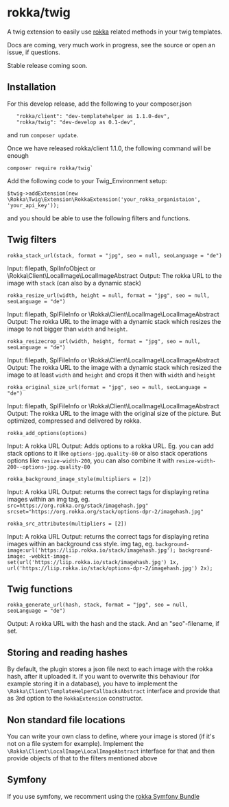 # rokka/twig

A twig extension to easily use [rokka](https://rokka.io) related methods in your twig templates.

Docs are coming, very much work in progress, see the source or open an issue, if questions.

Stable release coming soon.

## Installation

For this develop release, add the following to your composer.json

```
   "rokka/client": "dev-templatehelper as 1.1.0-dev",
   "rokka/twig": "dev-develop as 0.1-dev",
```

and run `composer update`. 

Once we have released rokka/client 1.1.0, the following command will be enough

```
composer require rokka/twig`
``` 

Add the following code to your Twig_Environment setup:
```
$twig->addExtension(new \Rokka\Twig\Extension\RokkaExtension('your_rokka_organistaion', 'your_api_key'));

```

and you should be able to use the following filters and functions.

## Twig filters

`rokka_stack_url(stack, format = "jpg", seo = null, seoLanguage = "de")`

Input: filepath, SplInfoObject or \Rokka\Client\LocalImage\LocalImageAbstract
Output: The rokka URL to the image with `stack` (can also by a dynamic stack) 

`rokka_resize_url(width, height = null, format = "jpg", seo = null, seoLanguage = "de")`

Input: filepath, SplFileInfo or \Rokka\Client\LocalImage\LocalImageAbstract
Output: The rokka URL to the image with a dynamic stack which resizes the image to 
not bigger than `width` and `height`.

`rokka_resizecrop_url(width, height, format = "jpg", seo = null, seoLanguage = "de")`

Input: filepath, SplFileInfo or \Rokka\Client\LocalImage\LocalImageAbstract
Output: The rokka URL to the image with a dynamic stack which resized the image to 
at least  `width` and `height` and crops it then with `width` and `height`

`rokka_original_size_url(format = "jpg", seo = null, seoLanguage = "de")`

Input: filepath, SplFileInfo or \Rokka\Client\LocalImage\LocalImageAbstract
Output: The rokka URL to the image with the original size of the picture. 
But optimized, compressed and delivered by rokka.

`rokka_add_options(options)`

Input: A rokka URL
Output: Adds options to a rokka URL. Eg. you can add stack options to it like `options-jpg.quality-80` or also stack operations options like `resize-width-200`, you can also combine it with `resize-width-200--options-jpg.quality-80`

`rokka_background_image_style(multipliers = [2])`

Input: A rokka URL
Output: returns the correct tags for displaying retina images within an img tag, eg. `src=https://org.rokka.org/stack/imagehash.jpg" srcset="https://org.rokka.org/stack/options-dpr-2/imagehash.jpg"`

`rokka_src_attributes(multipliers = [2])`

Input: A rokka URL
Output: returns the correct tags for displaying retina images within an background css style. img tag, eg. `background-image:url('https://liip.rokka.io/stack/imagehash.jpg'); background-image: -webkit-image-set(url('https://liip.rokka.io/stack/imagehash.jpg') 1x, url('https://liip.rokka.io/stack/options-dpr-2/imagehash.jpg') 2x);`

 
## Twig functions

`rokka_generate_url(hash, stack, format = "jpg", seo = null, seoLanguage = "de")`

Output: A rokka URL with the hash and the stack. And an "seo"-filename, if set.

## Storing and reading hashes

By default, the plugin stores a json file next to each image with the rokka hash, after it uploaded it. If you want to overwrite this behaviour (for example storing it in a database), you have to implement the `\Rokka\Client\TemplateHelperCallbacksAbstract` interface and provide that as 3rd option to the `RokkaExtension` constructor.

## Non standard file locations

You can write your own class to define, where your image is stored (if it's not on a file system for example). Implement the `\Rokka\Client\LocalImage\LocalImageAbstract` interface for that and then provide objects of that to the filters mentioned above 

## Symfony

If you use symfony, we recomment using the [rokka Symfony Bundle](https://github.com/rokka-io/rokka-client-bundle)
